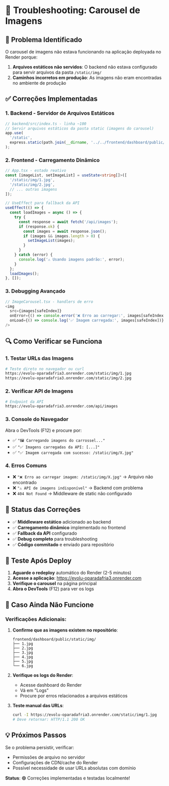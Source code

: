 # 🔧 Troubleshooting: Carousel de Imagens

## 🎯 Problema Identificado

O carousel de imagens não estava funcionando na aplicação deployada no Render porque:

1. **Arquivos estáticos não servidos**: O backend não estava configurado para servir arquivos da pasta `/static/img/`
2. **Caminhos incorretos em produção**: As imagens não eram encontradas no ambiente de produção

## ✅ Correções Implementadas

### 1. **Backend - Servidor de Arquivos Estáticos**

```typescript
// backend/src/index.ts - linha ~100
// Servir arquivos estáticos da pasta static (imagens do carousel)
app.use(
  '/static',
  express.static(path.join(__dirname, '../../frontend/dashboard/public/static'))
);
```

### 2. **Frontend - Carregamento Dinâmico**

```typescript
// App.tsx - estado reativo
const [imageList, setImageList] = useState<string[]>([
  '/static/img/1.jpg',
  '/static/img/2.jpg',
  // ... outras imagens
]);

// UseEffect para fallback da API
useEffect(() => {
  const loadImages = async () => {
    try {
      const response = await fetch('/api/images');
      if (response.ok) {
        const images = await response.json();
        if (images && images.length > 0) {
          setImageList(images);
        }
      }
    } catch (error) {
      console.log('⚠️ Usando imagens padrão:', error);
    }
  };
  loadImages();
}, []);
```

### 3. **Debugging Avançado**

```typescript
// ImageCarousel.tsx - handlers de erro
<img
  src={images[safeIndex]}
  onError={() => console.error('❌ Erro ao carregar:', images[safeIndex])}
  onLoad={() => console.log('✅ Imagem carregada:', images[safeIndex])}
/>
```

## 🔍 Como Verificar se Funciona

### 1. **Testar URLs das Imagens**

```bash
# Teste direto no navegador ou curl
https://evolu-oparadafria3.onrender.com/static/img/1.jpg
https://evolu-oparadafria3.onrender.com/static/img/2.jpg
```

### 2. **Verificar API de Imagens**

```bash
# Endpoint da API
https://evolu-oparadafria3.onrender.com/api/images
```

### 3. **Console do Navegador**

Abra o DevTools (F12) e procure por:

- ✅ `"🖼️ Carregando imagens do carrossel..."`
- ✅ `"✅ Imagens carregadas da API: [...]"`
- ✅ `"✅ Imagem carregada com sucesso: /static/img/X.jpg"`

### 4. **Erros Comuns**

- ❌ `"❌ Erro ao carregar imagem: /static/img/X.jpg"` → Arquivo não encontrado
- ❌ `"⚠️ API de imagens indisponível"` → Backend com problema
- ❌ `404 Not Found` → Middleware de static não configurado

## 🚀 Status das Correções

- ✅ **Middleware estático** adicionado ao backend
- ✅ **Carregamento dinâmico** implementado no frontend
- ✅ **Fallback da API** configurado
- ✅ **Debug completo** para troubleshooting
- ✅ **Código commitado** e enviado para repositório

## 📱 Teste Após Deploy

1. **Aguarde o redeploy** automático do Render (2-5 minutos)
2. **Acesse a aplicação**: https://evolu-oparadafria3.onrender.com
3. **Verifique o carousel** na página principal
4. **Abra o DevTools** (F12) para ver os logs

## 🔧 Caso Ainda Não Funcione

### Verificações Adicionais:

1. **Confirme que as imagens existem no repositório**:

   ```
   frontend/dashboard/public/static/img/
   ├── 1.jpg
   ├── 2.jpg
   ├── 3.jpg
   ├── 4.jpg
   ├── 5.jpg
   └── 6.jpg
   ```

2. **Verifique os logs do Render**:

   - Acesse dashboard do Render
   - Vá em "Logs"
   - Procure por erros relacionados a arquivos estáticos

3. **Teste manual das URLs**:
   ```bash
   curl -I https://evolu-oparadafria3.onrender.com/static/img/1.jpg
   # Deve retornar: HTTP/1.1 200 OK
   ```

## 💡 Próximos Passos

Se o problema persistir, verificar:

- Permissões de arquivo no servidor
- Configurações de CDN/cache do Render
- Possível necessidade de usar URLs absolutas com domínio

**Status**: 🟢 Correções implementadas e testadas localmente!
